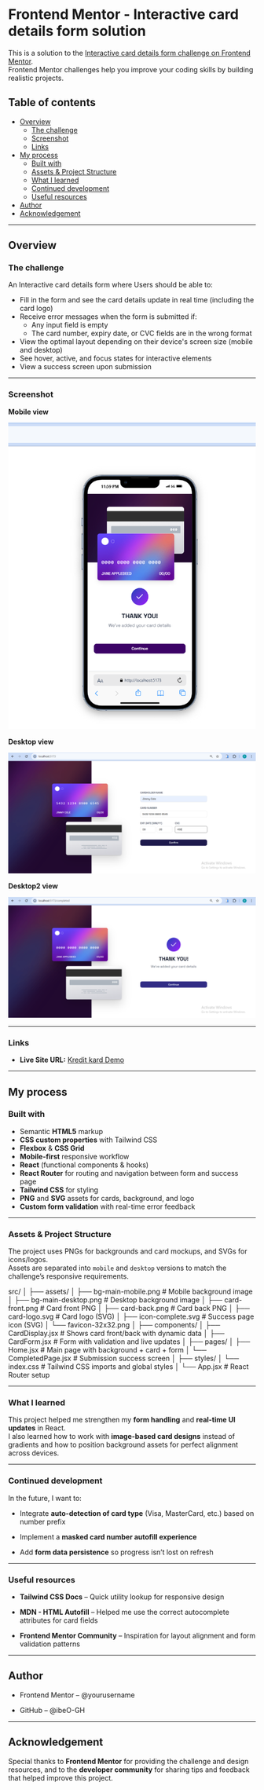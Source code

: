 # Frontend Mentor - Interactive card details form solution

This is a solution to the [Interactive card details form challenge on Frontend Mentor](https://www.frontendmentor.io/challenges/interactive-card-details-form-XpS8cKZDWw).  
Frontend Mentor challenges help you improve your coding skills by building realistic projects.

## Table of contents

- [Overview](#overview)
  - [The challenge](#the-challenge)
  - [Screenshot](#screenshot)
  - [Links](#links)
- [My process](#my-process)
  - [Built with](#built-with)
  - [Assets & Project Structure](#assets--project-structure)
  - [What I learned](#what-i-learned)
  - [Continued development](#continued-development)
  - [Useful resources](#useful-resources)
- [Author](#author)
- [Acknowledgement](#acknowledgement)

---

## Overview

### The challenge

An Interactive card details form where Users should be able to:

- Fill in the form and see the card details update in real time (including the card logo)
- Receive error messages when the form is submitted if:
  - Any input field is empty
  - The card number, expiry date, or CVC fields are in the wrong format
- View the optimal layout depending on their device's screen size (mobile and desktop)
- See hover, active, and focus states for interactive elements
- View a success screen upon submission

---

### Screenshot

**Mobile view**

![Mobile preview](./src/screenshots/mobile.png)

**Desktop view**

![Desktop preview](./src/screenshots/desktop.png)

**Desktop2 view**

![Desktop preview](./src/screenshots/desktop2.png)

---

### Links

- **Live Site URL:** [Kredit kard Demo](https://kredit-kard.vercel.app/)

---

## My process

### Built with

- Semantic **HTML5** markup
- **CSS custom properties** with Tailwind CSS
- **Flexbox** & **CSS Grid**
- **Mobile-first** responsive workflow
- **React** (functional components & hooks)
- **React Router** for routing and navigation between form and success page
- **Tailwind CSS** for styling
- **PNG** and **SVG** assets for cards, background, and logo
- **Custom form validation** with real-time error feedback

---

### Assets & Project Structure

The project uses PNGs for backgrounds and card mockups, and SVGs for icons/logos.  
Assets are separated into `mobile` and `desktop` versions to match the challenge’s responsive requirements.

src/
│
├── assets/
│ ├── bg-main-mobile.png # Mobile background image
│ ├── bg-main-desktop.png # Desktop background image
│ ├── card-front.png # Card front PNG
│ ├── card-back.png # Card back PNG
│ ├── card-logo.svg # Card logo (SVG)
│ ├── icon-complete.svg # Success page icon (SVG)
│ └── favicon-32x32.png
│
├── components/
│ ├── CardDisplay.jsx # Shows card front/back with dynamic data
│ ├── CardForm.jsx # Form with validation and live updates
│
├── pages/
│ ├── Home.jsx # Main page with background + card + form
│ └── CompletedPage.jsx # Submission success screen
│
├── styles/
│ └── index.css # Tailwind CSS imports and global styles
│
└── App.jsx # React Router setup

---

### What I learned

This project helped me strengthen my **form handling** and **real-time UI updates** in React.  
I also learned how to work with **image-based card designs** instead of gradients and how to position background assets for perfect alignment across devices.

---

### Continued development

In the future, I want to:

- Integrate **auto-detection of card type** (Visa, MasterCard, etc.) based on number prefix

- Implement a **masked card number autofill experience**

- Add **form data persistence** so progress isn’t lost on refresh

---

### Useful resources

- **Tailwind CSS Docs** – Quick utility lookup for responsive design

- **MDN - HTML Autofill** – Helped me use the correct autocomplete attributes for card fields

- **Frontend Mentor Community** – Inspiration for layout alignment and form validation patterns

---

## Author

- Frontend Mentor – @yourusername

- GitHub – @ibeO-GH

---

## Acknowledgement

Special thanks to **Frontend Mentor** for providing the challenge and design resources,
and to the **developer community** for sharing tips and feedback that helped improve this project.
